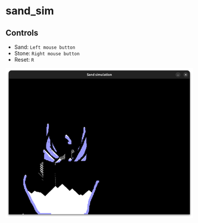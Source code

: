# sand_sim
 
## Controls
- Sand: `Left mouse button`
- Stone: `Right mouse button`
- Reset: `R`

![alt text](screenshot.png)